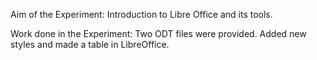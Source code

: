 Aim of the Experiment:
Introduction to Libre Office and its tools.

Work done in the Experiment:
Two ODT files were provided.
Added new styles and made a table in LibreOffice.
